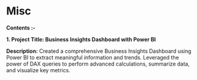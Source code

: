 # Misc

**Contents :-**

**1. Project Title: Business Insights Dashboard with Power BI**

  **Description:**
  Created a comprehensive Business Insights Dashboard using Power BI to extract meaningful information and trends. Leveraged the power of DAX queries to perform advanced calculations, summarize data, and visualize key metrics.
